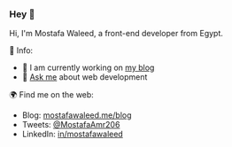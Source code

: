 ### Hey 👋

Hi, I'm Mostafa Waleed, a front-end developer from Egypt.
 
📕 Info:
  - 🔭 I am currently working on [my blog](https://mostafawaleed.me/blog)
  - 💬 [Ask me](https://mostafawaleed.me/contact) about web development

🌍 Find me on the web:
 - Blog: [mostafawaleed.me/blog](https://mostafawaleed.me/blog)
 - Tweets: [@MostafaAmr206](https://twitter.com/MostafaAmr206)
 - LinkedIn: [in/mostafawaleed](https://www.linkedin.com/in/mostafawaleed/)
